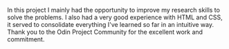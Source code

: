 In this project I mainly had the opportunity to improve my research skills to solve the problems.
I also had a very good experience with HTML and CSS, it served to consolidate everything I've learned so far in an intuitive way.
Thank you to the Odin Project Community for the excellent work and commitment. 
